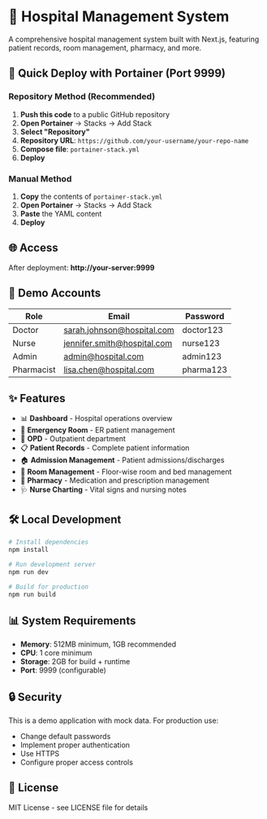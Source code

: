 # 🏥 Hospital Management System

A comprehensive hospital management system built with Next.js, featuring patient records, room management, pharmacy, and more.

## 🚀 Quick Deploy with Portainer (Port 9999)

### Repository Method (Recommended)
1. **Push this code** to a public GitHub repository
2. **Open Portainer** → Stacks → Add Stack
3. **Select "Repository"**
4. **Repository URL**: `https://github.com/your-username/your-repo-name`
5. **Compose file**: `portainer-stack.yml`
6. **Deploy**

### Manual Method
1. **Copy** the contents of `portainer-stack.yml`
2. **Open Portainer** → Stacks → Add Stack
3. **Paste** the YAML content
4. **Deploy**

## 🌐 Access

After deployment: **http://your-server:9999**

## 🔑 Demo Accounts

| Role | Email | Password |
|------|-------|----------|
| Doctor | sarah.johnson@hospital.com | doctor123 |
| Nurse | jennifer.smith@hospital.com | nurse123 |
| Admin | admin@hospital.com | admin123 |
| Pharmacist | lisa.chen@hospital.com | pharma123 |

## ✨ Features

- 📊 **Dashboard** - Hospital operations overview
- 🚨 **Emergency Room** - ER patient management
- 👥 **OPD** - Outpatient department
- 📋 **Patient Records** - Complete patient information
- 🏠 **Admission Management** - Patient admissions/discharges
- 🏢 **Room Management** - Floor-wise room and bed management
- 💊 **Pharmacy** - Medication and prescription management
- 🩺 **Nurse Charting** - Vital signs and nursing notes

## 🛠️ Local Development

```bash
# Install dependencies
npm install

# Run development server
npm run dev

# Build for production
npm run build
```

## 📊 System Requirements

- **Memory**: 512MB minimum, 1GB recommended
- **CPU**: 1 core minimum
- **Storage**: 2GB for build + runtime
- **Port**: 9999 (configurable)

## 🔒 Security

This is a demo application with mock data. For production use:
- Change default passwords
- Implement proper authentication
- Use HTTPS
- Configure proper access controls

## 📝 License

MIT License - see LICENSE file for details